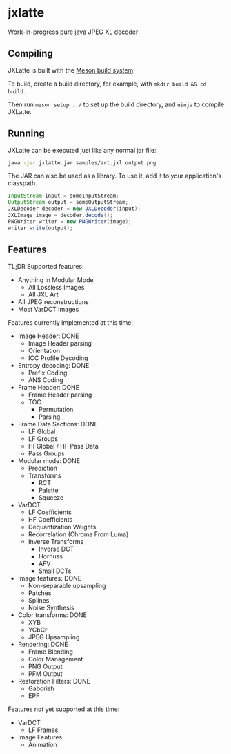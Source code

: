 # jxlatte
Work-in-progress pure java JPEG XL decoder

## Compiling
JXLatte is built with the [Meson build system](https://mesonbuild.com/).

To build, create a build directory, for example, with `mkdir build && cd build`.

Then run `meson setup ../` to set up the build directory, and `ninja` to compile JXLatte.

## Running
JXLatte can be executed just like any normal jar file:

```sh
java -jar jxlatte.jar samples/art.jxl output.png
```

The JAR can also be used as a library. To use it, add it to your application's classpath.

```java
InputStream input = someInputStream;
OutputStream output = someOutputStream;
JXLDecoder decoder = new JXLDecoder(input);
JXLImage image = decoder.decode();
PNGWriter writer = new PNGWriter(image);
writer.write(output);
```

## Features

TL;DR Supported features:
- Anything in Modular Mode
  - All Lossless Images
  - All JXL Art
- All JPEG reconstructions
- Most VarDCT Images

Features currently implemented at this time:

- Image Header: DONE
  - Image Header parsing
  - Orientation
  - ICC Profile Decoding
- Entropy decoding: DONE
  - Prefix Coding
  - ANS Coding
- Frame Header: DONE
  - Frame Header parsing
  - TOC
    - Permutation
    - Parsing
- Frame Data Sections: DONE
  - LF Global
  - LF Groups
  - HFGlobal / HF Pass Data
  - Pass Groups
- Modular mode: DONE
  - Prediction
  - Transforms
    - RCT
    - Palette
    - Squeeze
- VarDCT
  - LF Coefficients
  - HF Coefficients
  - Dequantization Weights
  - Recorrelation (Chroma From Luma)
  - Inverse Transforms
    - Inverse DCT
    - Hornuss
    - AFV
    - Small DCTs
- Image features: DONE
  - Non-separable upsampling
  - Patches
  - Splines
  - Noise Synthesis
- Color transforms: DONE
  - XYB
  - YCbCr
  - JPEG Upsampling
- Rendering: DONE
  - Frame Blending
  - Color Management
  - PNG Output
  - PFM Output
- Restoration Filters: DONE
  - Gaborish
  - EPF

Features not yet supported at this time:

- VarDCT:
  - LF Frames
- Image Features:
  - Animation
